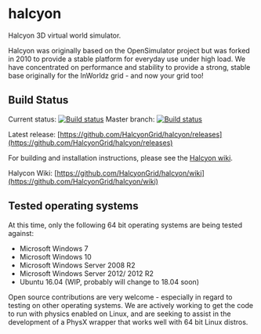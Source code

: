 # halcyon
Halcyon 3D virtual world simulator.

Halcyon was originally based on the OpenSimulator project but was forked in 2010 to provide a stable platform for everyday use under high load. We have concentrated on performance and stability to provide a strong, stable base originally for the InWorldz grid - and now your grid too!

## Build Status
Current status: [![Build status](https://ci.appveyor.com/api/projects/status/0xmxu37uoav3d4gi?svg=true)](https://ci.appveyor.com/project/HalcyonGrid/halcyon)
Master branch: [![Build status](https://ci.appveyor.com/api/projects/status/0xmxu37uoav3d4gi/branch/master?svg=true)](https://ci.appveyor.com/project/HalcyonGrid/halcyon/branch/master)

Latest release: [https://github.com/HalcyonGrid/halcyon/releases](https://github.com/HalcyonGrid/halcyon/releases)

For building and installation instructions, please see the [Halcyon wiki](https://github.com/HalcyonGrid/halcyon/wiki).

Halycon Wiki: [https://github.com/HalcyonGrid/halcyon/wiki](https://github.com/HalcyonGrid/halcyon/wiki)

## Tested operating systems
At this time, only the following 64 bit operating systems are being tested against:

* Microsoft Windows 7
* Microsoft Windows 10
* Microsoft Windows Server 2008 R2
* Microsoft Windows Server 2012/ 2012 R2
* Ubuntu 16.04 (WIP, probably will change to 18.04 soon)

Open source contributions are very welcome - especially in regard to testing on other operating systems. We are actively working to get the code to run with physics enabled on Linux, and are seeking to assist in the development of a PhysX wrapper that works well with 64 bit Linux distros.

